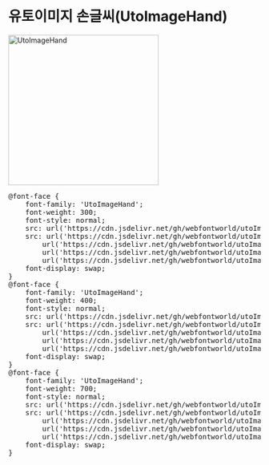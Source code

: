 # 유토이미지 손글씨(UtoImageHand)

<a href="https://wess.tistory.com" target="_blank">
    <img src="https://webfontworld.github.io/utoImageHand/UtoImageHand.jpg" alt="UtoImageHand" style="width:300px">
</a>

<pre>
@font-face {
    font-family: 'UtoImageHand';
    font-weight: 300;
    font-style: normal;
    src: url('https://cdn.jsdelivr.net/gh/webfontworld/utoImageHand/UtoImageHandLight.eot');
    src: url('https://cdn.jsdelivr.net/gh/webfontworld/utoImageHand/UtoImageHandLight.eot?#iefix') format('embedded-opentype'),
        url('https://cdn.jsdelivr.net/gh/webfontworld/utoImageHand/UtoImageHandLight.woff2') format('woff2'),
        url('https://cdn.jsdelivr.net/gh/webfontworld/utoImageHand/UtoImageHandLight.woff') format('woff'),
        url('https://cdn.jsdelivr.net/gh/webfontworld/utoImageHand/UtoImageHandLight.ttf') format("truetype");
    font-display: swap;
}
@font-face {
    font-family: 'UtoImageHand';
    font-weight: 400;
    font-style: normal;
    src: url('https://cdn.jsdelivr.net/gh/webfontworld/utoImageHand/UtoImageHandRegular.eot');
    src: url('https://cdn.jsdelivr.net/gh/webfontworld/utoImageHand/UtoImageHandRegular.eot?#iefix') format('embedded-opentype'),
        url('https://cdn.jsdelivr.net/gh/webfontworld/utoImageHand/UtoImageHandRegular.woff2') format('woff2'),
        url('https://cdn.jsdelivr.net/gh/webfontworld/utoImageHand/UtoImageHandRegular.woff') format('woff'),
        url('https://cdn.jsdelivr.net/gh/webfontworld/utoImageHand/UtoImageHandRegular.ttf') format("truetype");
    font-display: swap;
}
@font-face {
    font-family: 'UtoImageHand';
    font-weight: 700;
    font-style: normal;
    src: url('https://cdn.jsdelivr.net/gh/webfontworld/utoImageHand/UtoImageHandBold.eot');
    src: url('https://cdn.jsdelivr.net/gh/webfontworld/utoImageHand/UtoImageHandBold.eot?#iefix') format('embedded-opentype'),
        url('https://cdn.jsdelivr.net/gh/webfontworld/utoImageHand/UtoImageHandBold.woff2') format('woff2'),
        url('https://cdn.jsdelivr.net/gh/webfontworld/utoImageHand/UtoImageHandBold.woff') format('woff'),
        url('https://cdn.jsdelivr.net/gh/webfontworld/utoImageHand/UtoImageHandBold.ttf') format("truetype");
    font-display: swap;
}
</pre>
